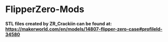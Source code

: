 # FlipperZero-Mods

#### STL files created by ZR_Crackiin can be found at: https://makerworld.com/en/models/14807-flipper-zero-case#profileId-34580
